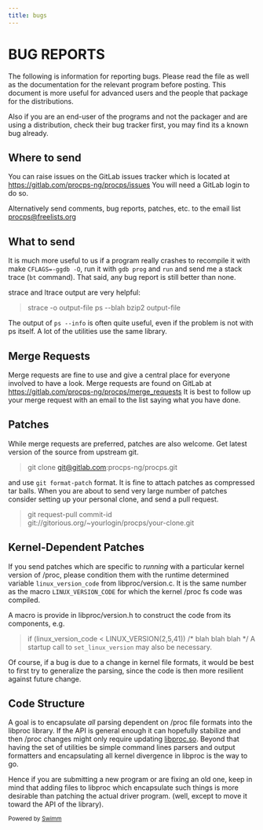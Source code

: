 ```yaml
---
title: bugs
---
```

# BUG REPORTS

The following is information for reporting bugs. Please read the file as well as the documentation for the relevant program before posting. This document is more useful for advanced users and the people that package for the distributions.

Also if you are an end-user of the programs and not the packager and are using a distribution, check their bug tracker first, you may find its a known bug already.

## Where to send

You can raise issues on the GitLab issues tracker which is located at <https://gitlab.com/procps-ng/procps/issues> You will need a GitLab login to do so.

Alternatively send comments, bug reports, patches, etc. to the email list [procps@freelists.org](mailto:procps@freelists.org)

## What to send

It is much more useful to us if a program really crashes to recompile it with make `CFLAGS=-ggdb -O`, run it with `gdb prog` and `run` and send me a stack trace (`bt` command).  That said, any bug report is still better than none.

strace and ltrace output are very helpful:

> strace -o output-file ps --blah bzip2 output-file

The output of `ps --info` is often quite useful, even if the problem is not with ps itself. A lot of the utilities use the same library.

## Merge Requests

Merge requests are fine to use and give a central place for everyone involved to have a look. Merge requests are found on GitLab at <https://gitlab.com/procps-ng/procps/merge_requests> It is best to follow up your merge request with an email to the list saying what you have done.

## Patches

While merge requests are preferred, patches are also welcome. Get latest version of the source from upstream git.

> git clone [git@gitlab.com](mailto:git@gitlab.com):procps-ng/procps.git

and use `git format-patch` format. It is fine to attach patches as compressed tar balls.  When you are about to send very large number of patches consider setting up your personal clone, and send a pull request.

> git request-pull commit-id&nbsp;\
> git://gitorious.org/\~yourlogin/procps/your-clone.git

## Kernel-Dependent Patches

If you send patches which are specific to *running* with a particular kernel version of /proc, please condition them with the runtime determined variable `linux_version_code` from libproc/version.c.  It is the same number as the macro `LINUX_VERSION_CODE` for which the kernel /proc fs code was compiled.

A macro is provide in libproc/version.h to construct the code from its components, e.g.

> if (linux_version_code < LINUX_VERSION(2,5,41)) /\* blah blah blah \*/ A startup call to `set_linux_version` may also be necessary.

Of course, if a bug is due to a change in kernel file formats, it would be best to first try to generalize the parsing, since the code is then more resilient against future change.

## Code Structure

A goal is to encapsulate *all* parsing dependent on /proc file formats into the libproc library.  If the API is general enough it can hopefully stabilize and then /proc changes might only require updating [libproc.so](http://libproc.so).  Beyond that having the set of utilities be simple command lines parsers and output formatters and encapsulating all kernel divergence in libproc is the way to go.

Hence if you are submitting a new program or are fixing an old one, keep in mind that adding files to libproc which encapsulate such things is more desirable than patching the actual driver program.  (well, except to move it toward the API of the library).

<SwmMeta version="3.0.0"><sup>Powered by [Swimm](https://app.swimm.io/)</sup></SwmMeta>
